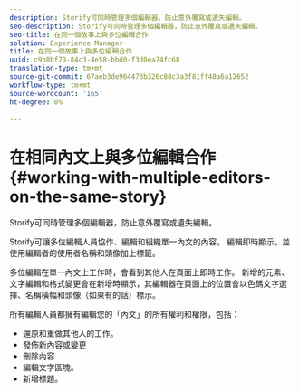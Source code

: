 ```yaml
---
description: Storify可同時管理多個編輯器，防止意外覆寫或遺失編輯。
seo-description: Storify可同時管理多個編輯器，防止意外覆寫或遺失編輯。
seo-title: 在同一個故事上與多位編輯合作
solution: Experience Manager
title: 在同一個故事上與多位編輯合作
uuid: c9b8bf70-84c3-4e58-bbd0-f3d0ea74fc68
translation-type: tm+mt
source-git-commit: 67aeb3de964473b326c88c3a3f81ff48a6a12652
workflow-type: tm+mt
source-wordcount: '165'
ht-degree: 0%

---
```



# 在相同內文上與多位編輯合作{#working-with-multiple-editors-on-the-same-story}

Storify可同時管理多個編輯器，防止意外覆寫或遺失編輯。

Storify可讓多位編輯人員協作、編輯和組織單一內文的內容。 編輯即時顯示，並使用編輯者的使用者名稱和頭像加上標籤。

多位編輯在單一內文上工作時，會看到其他人在頁面上即時工作。 新增的元素、文字編輯和格式變更會在新增時顯示，其編輯器在頁面上的位置會以色碼文字選擇、名稱橫幅和頭像（如果有的話）標示。

所有編輯人員都擁有編輯您的「內文」的所有權利和權限，包括：

* 還原和重做其他人的工作。
* 發佈新內容或變更
* 刪除內容
* 編輯文字區塊。
* 新增標題。

